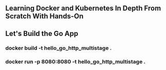 ## Learning Docker and Kubernetes In Depth From Scratch With Hands-On

## Let's Build the Go App
###   docker build -t hello_go_http_multistage .
###   docker run -p 8080:8080 -t hello_go_http_multistage .
